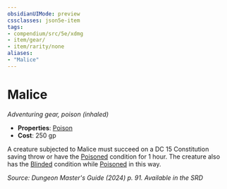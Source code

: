 ```yaml
---
obsidianUIMode: preview
cssclasses: json5e-item
tags:
- compendium/src/5e/xdmg
- item/gear/
- item/rarity/none
aliases: 
- "Malice"
---
```

# Malice
*Adventuring gear, poison (inhaled)*  


- **Properties**: [Poison](item-properties.md#Poison)
- **Cost**: 250 gp

A creature subjected to Malice must succeed on a DC 15 Constitution saving throw or have the [Poisoned](conditions.md#Poisoned) condition for 1 hour. The creature also has the [Blinded](conditions.md#Blinded) condition while [Poisoned](conditions.md#Poisoned) in this way.

*Source: Dungeon Master's Guide (2024) p. 91. Available in the <span title='Systems Reference Document (5.2)'>SRD</span>*